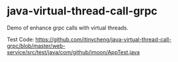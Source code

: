 # java-virtual-thread-call-grpc

Demo of enhance grpc calls with virtual threads.

Test Code: https://github.com/itinycheng/java-virtual-thread-call-grpc/blob/master/web-service/src/test/java/com/github/imoon/AppTest.java